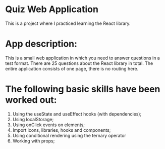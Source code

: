 # **Quiz Web Application**

This is a project where I practiced learning the React library.

# **App description:**

This is a small web application in which you need to answer questions in a test format.
There are 25 questions about the React library in total.
The entire application consists of one page, there is no routing here.

# **The following basic skills have been worked out:**

1. Using the useState and useEffect hooks (with dependencies);
2. Using localStorage;
3. Using onClick events on elements;
4. Import icons, libraries, hooks and components;
5. Using conditional rendering using the ternary operator
6. Working with props;
